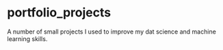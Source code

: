 # portfolio_projects

A number of small projects I used to improve my dat science and machine learning skills.
